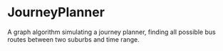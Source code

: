 # JourneyPlanner
A graph algorithm simulating a journey planner, finding all possible bus routes between two suburbs and time range.

